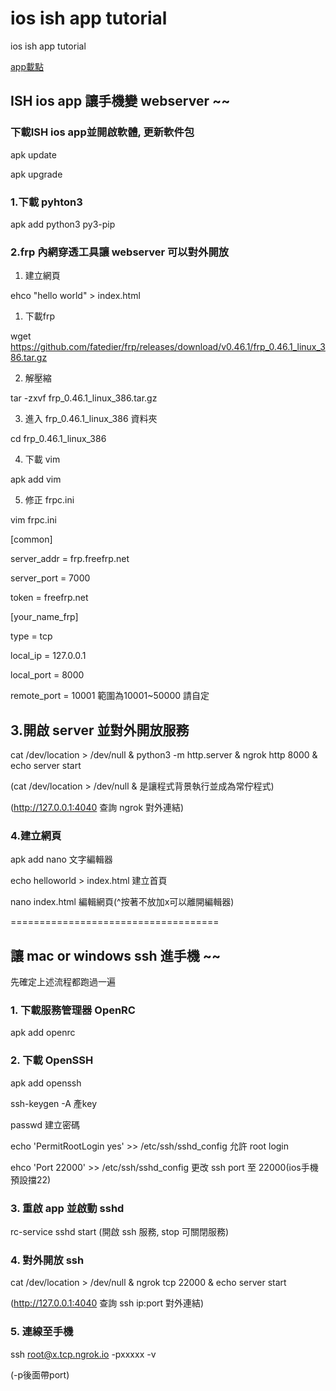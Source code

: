# ios ish app tutorial

ios ish app tutorial

[app載點](https://apps.apple.com/tw/app/ish-shell/id1436902243)

## ISH ios app 讓手機變 webserver ~~



### 下載ISH ios app並開啟軟體, 更新軟件包
apk update

apk upgrade

### 1.下載 pyhton3
apk add python3 py3-pip

### 2.frp 內網穿透工具讓 webserver 可以對外開放

1) 建立網頁
 
ehco "hello world" > index.html

1) 下載frp

wget https://github.com/fatedier/frp/releases/download/v0.46.1/frp_0.46.1_linux_386.tar.gz

2) 解壓縮

tar -zxvf frp_0.46.1_linux_386.tar.gz

3) 進入 frp_0.46.1_linux_386 資料夾

cd frp_0.46.1_linux_386

4) 下載 vim

apk add vim

5) 修正 frpc.ini

vim frpc.ini

[common]

server_addr = frp.freefrp.net

server_port = 7000

token = freefrp.net

[your_name_frp]

type = tcp

local_ip = 127.0.0.1

local_port = 8000

remote_port = 10001 範圍為10001~50000 請自定



## 3.開啟 server 並對外開放服務
cat /dev/location > /dev/null & python3 -m http.server & ngrok http 8000 & echo server start

(cat /dev/location > /dev/null & 是讓程式背景執行並成為常佇程式)

(http://127.0.0.1:4040 查詢 ngrok 對外連結)

### 4.建立網頁
apk add nano 文字編輯器

echo helloworld > index.html 建立首頁

nano index.html 編輯網頁(^按著不放加x可以離開編輯器)



====================================

## 讓 mac or windows ssh 進手機 ~~
先確定上述流程都跑過一遍

### 1. 下載服務管理器 OpenRC
apk add openrc

### 2. 下載 OpenSSH
apk add openssh

ssh-keygen -A 產key

passwd 建立密碼

echo 'PermitRootLogin yes' >> /etc/ssh/sshd_config 允許 root login

ehco 'Port 22000' >> /etc/ssh/sshd_config 更改 ssh port 至 22000(ios手機預設擋22)

### 3. 重啟 app 並啟動 sshd
rc-service sshd start (開啟 ssh 服務, stop 可關閉服務)

### 4. 對外開放 ssh
cat /dev/location > /dev/null & ngrok tcp 22000 & echo server start

(http://127.0.0.1:4040 查詢 ssh ip:port 對外連結)

### 5. 連線至手機
ssh root@x.tcp.ngrok.io -pxxxxx -v

(-p後面帶port)
